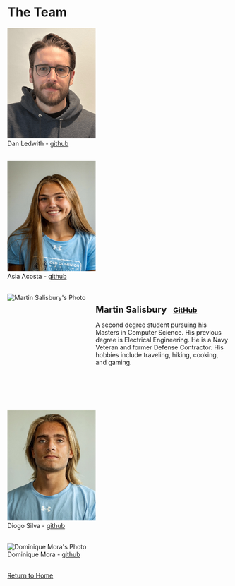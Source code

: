 # The Team
<img src="images/dan_ledwith.png" alt="Dan Ledwith's Photo" style="width:200px;height:250px;"> <br />
Dan Ledwith - [github](https://github.com/dledw001) <br /> <br />

<img src="images/Asia Acosta headshot.jpg" alt="Asia Acosta's Photo" style="width:200px;height:250px;"> <br />
Asia Acosta - [github](https://github.com/aacos007) <br /> <br />

<div style="display: flex; align-items: flex-start;">
    <img src="images/martin_salisbury.png" alt="Martin Salisbury's Photo" style="width:200px;height:250px;">
    <div style="max-width: 300px">
        <p style="font-weight: bold; font-size: 20px; margin: 0;">
           <br />Martin Salisbury <a href="https://github.com/Knulleffect" style="font-size: 16px; margin-left: 10px;">GitHub</a>
        </p>
        <p>A second degree student pursuing his Masters in Computer Science. His 
        previous degree is Electrical Engineering. He is a Navy Veteran and former 
        Defense Contractor. His hobbies include traveling, hiking, cooking, and gaming.
        </p>
    </div>
</div>

<!---Martin Salisbury - [github](https://github.com/Knulleffect) <br /> <br />-->

<img src="images/diogo_silva.png" alt="Diogo Silva's Photo" style="width:200px;height:250px;"> <br />
Diogo Silva - [github](https://github.com/dfern005) <br /> <br />

<img src="images/dominique_mora.png" alt="Dominique Mora's Photo" style="width:200px;height:250px;"> <br />
Dominique Mora - [github](https://github.com/Dominique10) <br /> <br />

<p><a href="https://dledw001.github.io/BabyBites/">Return to Home</a></p>
